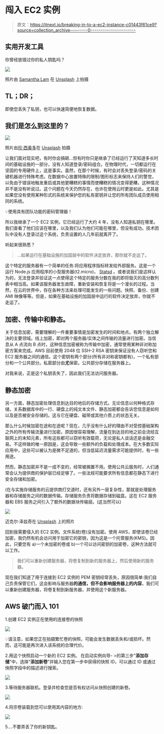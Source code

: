 # 闯入 EC2 实例

> 原文：<https://itnext.io/breaking-in-to-a-ec2-instance-c01443f61ce9?source=collection_archive---------0----------------------->

## 实用开发工具

你曾经放错过你的私人钥匙吗？

![](img/b08ed1b84b1a72eaaf9478f06b19f833.png)

照片由 [Samantha Lam](https://unsplash.com/@contradirony?utm_source=medium&utm_medium=referral) 在 [Unsplash](https://unsplash.com?utm_source=medium&utm_medium=referral) 上拍摄

## TL；DR；

即使您丢失了私钥，也可以快速简便地恢复数据。

## 我们是怎么到这里的？

![](img/8da163cb61a7ab3c2ef907356d58c056.png)

照片由[珍·西奥多](https://unsplash.com/@jentheodore?utm_source=medium&utm_medium=referral)在 [Unsplash](https://unsplash.com?utm_source=medium&utm_medium=referral) 拍摄

让我们面对现实吧，有时你会搞砸…但有时你只是继承了已经运行了天知道多长时间的基础设施的一部分，没有人知道登录/密码组合。在物理时代，一切都运行在坚固的专用硬件上，这是事实。虽然，在那个时候，有时会对丢失登录/密码的关键机器进行特殊考虑。在数据中心放置特殊的限制/图形标志来保持人们的警觉，以免由于错误地触发重启或其他更糟糕的事情而使糟糕的情况变得更糟，这种情况并不是没有听说过。这个问题在今天仍然存在，也许在使用云时更是如此。尤其是如果您没有使用某种形式的系统来保护您的私有密钥并让您的所有团队成员使用相同的系统。

💡使用具有团队功能的密码管理器！

所以我继承了一个 EC2 实例，它已经运行了大约 4 年，没有人知道私钥在哪里。我们查看了他们应该在哪里，以及我们认为他们可能在哪里，但没有成功。技术团队中没有人登录过这个系统，负责设置的人几年前就离开了。

听起来很熟悉？

> …如果运行在基础设施的加固层中的软件决定放弃，那你就不走运了。

这个特定的服务器有一个简单的任务:将应用程序指标转发给外部服务。这是一个运行 Node.js 应用程序的小型服务器(t2.micro)， [Statsd](https://github.com/statsd/statsd) 。或者说我们是这样认为的，无法登录并验证这一点使得这个特定的服务分数在我的即将毁灭的高分数列表中相当高。如果该服务器发生故障，重新安装和恢复将是一个漫长的过程。当然，在云的世界中，存在各种方法来处理可能发生的一些问题。快照、备份、创建 AMI 映像等等。但是，如果在基础设施的加固层中运行的软件决定放弃，你就不走运了。

## 加密、传输中和静态。

关于信息加密，需要理解的一件重要事情是加密发生的时间和地点。有两个独立解决的主要领域。线上加密，即对两个服务器/实体之间传输的流量进行加密。当信息从 A 点流向 B 点时，这种信息加密被称为传输中加密，通常使用某种非对称加密方案来完成。AWS 目前使用 2048 位 SSH-2 RSA 密钥来保证没有人窃听您和 EC2 服务器之间的通信。这个密钥有两个部分(所有非对称密钥都有)，一个私有部分和一个公共部分。私密部分由**尤**保密。公共部分存储在服务器上。

对我来说，正是这个私钥丢失了，因此我们无法访问服务器。

## 静态加密

另一方面，静态加密处理信息到达目的地后的存储方式。无论信息以何种格式存储，关系数据库中的一行、硬盘上的纯文本文件、静态加密都会告诉您信息是如何以及是否被安全存储的。这与它在硬盘、磁带或其他介质上的状态无关。

那么什么时候加密在途和在途呢？现在，几乎没有什么好的理由不对受控基础架构之外的所有传输流量进行加密。原因很容易理解，流量在到达目的地之前会流经互联网上的未知元素，所有这些都可以窃听有效载荷，无论是私人谈话还是金融交易。不这样做的唯一原因是，这会导致一些额外的负载和处理成本。在大多数实际应用中，这些可以被认为是微不足道的，但当低延迟流量需求可能提供时，有一些用途。

然而，静态加密并不是一成不变的，经常被搁置不用。使用公共云服务时，人们通常会认为提供商的保护层已经足够了。一些法规可能要求所有信息都在静态下进行安全存储和加密。

(在与实施存储服务的云提供商打交道时，还有另外一层复杂性，那就是处理服务器和存储服务之间的数据传输。存储服务负责将数据存储到磁盘。这在 EC2 服务器和 EBS 服务之间引入了额外的数据块传输层。(这当然可以)

![](img/8d4d0edcecb3f9b5726d824bec6d4624.png)

迈克尔·泽兹奇在 [Unsplash](https://unsplash.com?utm_source=medium&utm_medium=referral) 上的照片

回到我需要侵入的 EC2 实例。文件系统(卷)没有加密。使用 AWS，即使该卷已经加密，我仍然有机会访问用于加密它的密钥，因为这是一个托管服务(KMS)。因此，只要您有 a)一个未加密的卷或 b)一个可以访问密钥的加密卷，这种方法就可以工作。

> 我们可以重新创建服务器，将卷复制到新的服务器上，然后使用新的服务器。

现在我们知道了用于连接到 EC2 实例的 PEM 密钥经常丢失，原因很简单:我们自己负责保管它们，这会影响与服务器**的通信，但不会影响服务器上的内容**，我们可以重新创建服务器，将卷复制到新服务器，并使用这个新服务器。

## AWS 破门而入 101

1.创建 EC2 实例正在使用的连接卷的快照

![](img/14aaa29e5e4e50d1e3436330b7472026.png)

💡请注意，如果您正在拍摄繁忙卷的快照，可能会发生数据丢失和/或损坏。然而，这可能是再次进入该系统的合理代价。

2.用这个快照启动一个新的 EC2 实例。
在启动实例向导- >的第三步"**添加存储**"中，选择"**添加新卷**"并输入您在第一步中获得的快照 ID，可以通过 ID 或通过快照字段中的描述进行搜索。

![](img/d723efdc8a84bd7be6d843b54530b949.png)

3.等待服务器联机。登录并检查您是否有权访问从快照创建的新卷。

![](img/9532bedcc301fb55cd2c26b7cd0a294f.png)

4.将宗卷装载到您可以使用其内容的地方:

![](img/f2cf2b397f01692f708e5192f19f5b4b.png)

5.…不要弄丢了你的新钥匙。